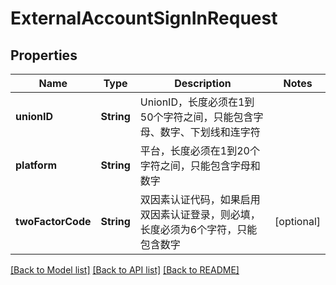 # ExternalAccountSignInRequest

## Properties
Name | Type | Description | Notes
------------ | ------------- | ------------- | -------------
**unionID** | **String** | UnionID，长度必须在1到50个字符之间，只能包含字母、数字、下划线和连字符 | 
**platform** | **String** | 平台，长度必须在1到20个字符之间，只能包含字母和数字 | 
**twoFactorCode** | **String** | 双因素认证代码，如果启用双因素认证登录，则必填，长度必须为6个字符，只能包含数字 | [optional] 

[[Back to Model list]](../README.md#documentation-for-models) [[Back to API list]](../README.md#documentation-for-api-endpoints) [[Back to README]](../README.md)


